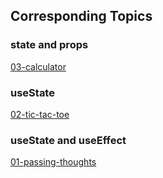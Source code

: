 ## Corresponding Topics

### state and props
[03-calculator](https://03-calculator.netlify.app)

### useState
[02-tic-tac-toe](https://tic-tac-toe-games.netlify.app/)

### useState and useEffect

[01-passing-thoughts](https://passing-thoughts.netlify.app/)
